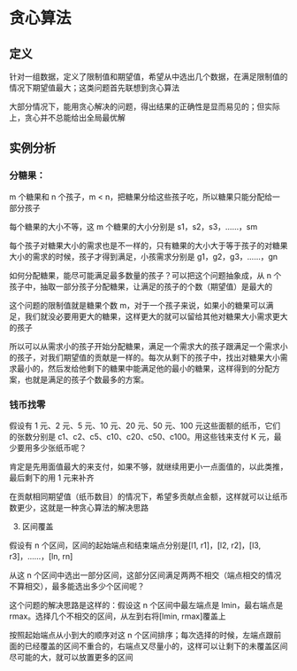 # 贪心算法

## 定义

针对一组数据，定义了限制值和期望值，希望从中选出几个数据，在满足限制值的情况下期望值最大；这类问题首先联想到贪心算法

大部分情况下，能用贪心解决的问题，得出结果的正确性是显而易见的；但实际上，贪心并不总能给出全局最优解

## 实例分析

### 分糖果：

m 个糖果和 n 个孩子，m < n，把糖果分给这些孩子吃，所以糖果只能分配给一部分孩子

每个糖果的大小不等，这 m 个糖果的大小分别是 s1，s2，s3，……，sm

每个孩子对糖果大小的需求也是不一样的，只有糖果的大小大于等于孩子的对糖果大小的需求的时候，孩子才得到满足，小孩需求分别是 g1，g2，g3，……，gn

如何分配糖果，能尽可能满足最多数量的孩子？可以把这个问题抽象成，从 n 个孩子中，抽取一部分孩子分配糖果，让满足的孩子的个数（期望值）是最大的

这个问题的限制值就是糖果个数 m，对于一个孩子来说，如果小的糖果可以满足，我们就没必要用更大的糖果，这样更大的就可以留给其他对糖果大小需求更大的孩子

所以可以从需求小的孩子开始分配糖果，满足一个需求大的孩子跟满足一个需求小的孩子，对我们期望值的贡献是一样的。每次从剩下的孩子中，找出对糖果大小需求最小的，然后发给他剩下的糖果中能满足他的最小的糖果，这样得到的分配方案，也就是满足的孩子个数最多的方案。

### 钱币找零

假设有 1 元、2 元、5 元、10 元、20 元、50 元、100 元这些面额的纸币，它们的张数分别是 c1、c2、c5、c10、c20、c50、c100。用这些钱来支付 K 元，最少要用多少张纸币呢？

肯定是先用面值最大的来支付，如果不够，就继续用更小一点面值的，以此类推，最后剩下的用 1 元来补齐

在贡献相同期望值（纸币数目）的情况下，希望多贡献点金额，这样就可以让纸币数更少，这就是一种贪心算法的解决思路

3. 区间覆盖

假设有 n 个区间，区间的起始端点和结束端点分别是[l1, r1]，[l2, r2]，[l3, r3]，……，[ln, rn]

从这 n 个区间中选出一部分区间，这部分区间满足两两不相交（端点相交的情况不算相交），最多能选出多少个区间呢？     

这个问题的解决思路是这样的：假设这 n 个区间中最左端点是 lmin，最右端点是 rmax。选择几个不相交的区间，从左到右将[lmin, rmax]覆盖上

按照起始端点从小到大的顺序对这 n 个区间排序；每次选择的时候，左端点跟前面的已经覆盖的区间不重合的，右端点又尽量小的，这样可以让剩下的未覆盖区间尽可能的大，就可以放置更多的区间